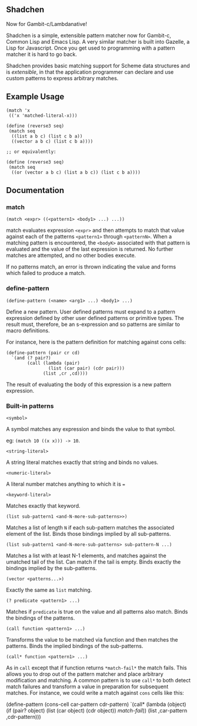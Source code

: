 Shadchen
--------

Now for Gambit-c/Lambdanative!

Shadchen is a simple, extensible pattern matcher now for Gambit-c, Common Lisp and Emacs Lisp.  A very similar matcher is built into Gazelle, a Lisp for Javascript.  Once you get used to programming with a pattern matcher it is hard to go back.

Shadchen provides basic matching support for Scheme data structures and is _extensible_, in that the application programmer can declare and use custom patterns to express arbitrary matches.

Example Usage
-------------

    (match 'x
     (('x 'matched-literal-x)))      
    
    (define (reverse3 seq)       
     (match seq
      ((list a b c) (list c b a))
      ((vector a b c) (list c b a))))      

    ;; or equivalently:        

    (define (reverse3 seq)       
     (match seq 		 
      ((or (vector a b c) (list a b c)) (list c b a)))) 


Documentation
-------------

### match 

    (match <expr> ((<pattern1> <body1> ...) ...))

match evaluates expression `<expr>` and then attempts to match that value against each of the patterns `<pattern1>` through `<patternN>`.  When a matching pattern is encountered, the `<bodyK>` associated with that pattern is evaluated and the value of the last expression is returned.  No further matches are attempted, and no other bodies execute.

If no patterns match, an error is thrown indicating the value and forms which failed to produce a match.

### define-pattern

    (define-pattern (<name> <arg1> ...) <body1> ...)

Define a new pattern.  User defined patterns must expand to a pattern expression defined by other user defined patterns or primitive types.  The result must, therefore, be an s-expression and so patterns are similar to macro definitions.  

For instance, here is the pattern definition for matching against cons cells:

    (define-pattern (pair cr cd)
      `(and (? pair?)
            (call (lambda (pair)
                    (list (car pair) (cdr pair)))
                  (list ,cr ,cd))))


The result of evaluating the body of this expression is a new pattern expression.

### Built-in patterns

`<symbol>` 

A symbol matches any expression and binds the value to that symbol.

eg: `(match 10 ((x x))) -> 10`.

`<string-literal>`

A string literal matches exactly that string and binds no values.

`<numeric-literal>` 

A literal number matches anything to which it is `=`

`<keyword-literal>`

Matches exactly that keyword. 

`(list sub-pattern1 <and-N-more-sub-patterns>>)`

Matches a list of length `N` if each sub-pattern matches the associated element of the list.  Binds those bindings implied by all sub-patterns.

`(list sub-pattern1 <and-N-more-sub-patterns> sub-pattern-N ...)`

Matches a list with at least N-1 elements, and matches <sub-pattern-N> against the umatched tail of the list.  Can match if the tail is empty.  Binds exactly the bindings implied by the sub-patterns.

`(vector <patterns...>)`

Exactly the same as `list` matching.

`(? predicate <pattern1> ...)`

Matches if `predicate` is true on the value and all patterns also match.  Binds the bindings of the patterns.

`(call function <pattern1> ...)`

Transforms the value to be matched via function and then matches the patterns.  Binds the implied bindings of the sub-patterns. 

`(call* function <pattern1> ...)`

As in `call` except that if function returns `*match-fail*` the match fails.  This allows you to drop out of the pattern matcher and place arbitrary modification and matching.  A common pattern is to use `call*` to both detect match failures and transform a value in preparation for subsequent matches.  For instance, we could write a match against `cons` cells like this:

   (define-pattern (cons-cell car-pattern cdr-pattern)
    `(call* (lambda (object)
             (if (pair? object) (list (car object) (cdr object))
                 *match-fail*))
            (list ,car-pattern ,cdr-pattern)))



